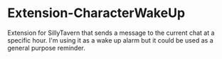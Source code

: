 # Extension-CharacterWakeUp
 Extension for SillyTavern that sends a message to the current chat at a specific hour. I'm using it as a wake up alarm but it could be used as a general purpose reminder.
